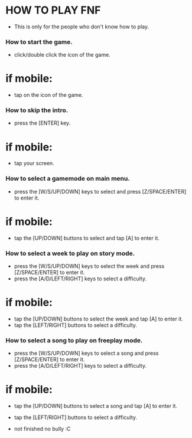 # HOW TO PLAY FNF #
- This is only for the people who don't know how to play.

### How to start the game.
- click/double click the icon of the game.
# if mobile:
- tap on the icon of the game.

### How to skip the intro.
- press the [ENTER] key.
# if mobile:
- tap your screen.

### How to select a gamemode on main menu.
- press the [W/S/UP/DOWN] keys to select and press [Z/SPACE/ENTER] to enter it.
# if mobile:
- tap the [UP/DOWN] buttons to select and tap [A] to enter it.

### How to select a week to play on story mode.
- press the [W/S/UP/DOWN] keys to select the week and press [Z/SPACE/ENTER] to enter it.
- press the [A/D/LEFT/RIGHT] keys to select a difficulty.
# if mobile:
- tap the [UP/DOWN] buttons to select the week and tap [A] to enter it.
- tap the [LEFT/RIGHT] buttons to select a difficulty.

### How to select a song to play on freeplay mode.
- press the [W/S/UP/DOWN] keys to select a song and press [Z/SPACE/ENTER] to enter it.
- press the [A/D/LEFT/RIGHT] keys to select a difficulty.
# if mobile:
- tap the [UP/DOWN] buttons to select a song and tap [A] to enter it.
- tap the [LEFT/RIGHT] buttons to select a difficulty.

- not finished no bully :C 